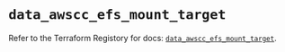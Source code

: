 # `data_awscc_efs_mount_target`

Refer to the Terraform Registory for docs: [`data_awscc_efs_mount_target`](https://registry.terraform.io/providers/hashicorp/awscc/0.70.0/docs/data-sources/efs_mount_target).
